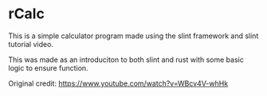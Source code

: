 # rCalc

This is a simple calculator program made using the slint framework and slint tutorial video. 

This was made as an introduciton to both slint and rust with some basic logic to ensure function.

Original credit: https://www.youtube.com/watch?v=WBcv4V-whHk

